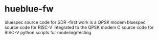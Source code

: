 # hueblue-fw
bluespec source code for SDR 
-first work is a QPSK modem
bluespec source code for RISC-V integrated to the QPSK modem
C source code for RISC-V
python scripts for modeling/testing
